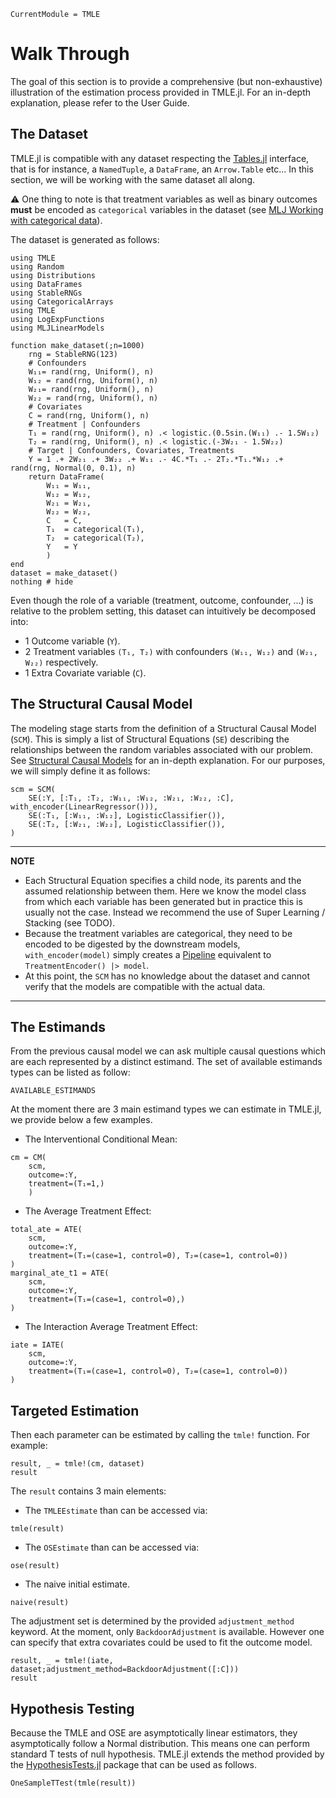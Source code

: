```@meta
CurrentModule = TMLE
```

# Walk Through

The goal of this section is to provide a comprehensive (but non-exhaustive) illustration of the estimation process provided in TMLE.jl. For an in-depth explanation, please refer to the User Guide.

## The Dataset

TMLE.jl is compatible with any dataset respecting the [Tables.jl](https://tables.juliadata.org/stable/) interface, that is for instance, a `NamedTuple`, a `DataFrame`, an `Arrow.Table` etc... In this section, we will be working with the same dataset all along.

⚠️ One thing to note is that treatment variables as well as binary outcomes **must** be encoded as `categorical` variables in the dataset (see [MLJ Working with categorical data](https://alan-turing-institute.github.io/MLJ.jl/dev/working_with_categorical_data/)).

The dataset is generated as follows:

```@example walk-through
using TMLE
using Random
using Distributions
using DataFrames
using StableRNGs
using CategoricalArrays
using TMLE
using LogExpFunctions
using MLJLinearModels

function make_dataset(;n=1000)
    rng = StableRNG(123)
    # Confounders
    W₁₁= rand(rng, Uniform(), n)
    W₁₂ = rand(rng, Uniform(), n)
    W₂₁= rand(rng, Uniform(), n)
    W₂₂ = rand(rng, Uniform(), n)
    # Covariates
    C = rand(rng, Uniform(), n)
    # Treatment | Confounders
    T₁ = rand(rng, Uniform(), n) .< logistic.(0.5sin.(W₁₁) .- 1.5W₁₂)
    T₂ = rand(rng, Uniform(), n) .< logistic.(-3W₂₁ - 1.5W₂₂)
    # Target | Confounders, Covariates, Treatments
    Y = 1 .+ 2W₂₁ .+ 3W₂₂ .+ W₁₁ .- 4C.*T₁ .- 2T₂.*T₁.*W₁₂ .+ rand(rng, Normal(0, 0.1), n)
    return DataFrame(
        W₁₁ = W₁₁, 
        W₁₂ = W₁₂,
        W₂₁ = W₂₁,
        W₂₂ = W₂₂,
        C   = C,
        T₁  = categorical(T₁),
        T₂  = categorical(T₂),
        Y   = Y
        )
end
dataset = make_dataset()
nothing # hide
```

Even though the role of a variable (treatment, outcome, confounder, ...) is relative to the problem setting, this dataset can intuitively be decomposed into:

- 1 Outcome variable (``Y``).
- 2 Treatment variables ``(T₁, T₂)`` with confounders ``(W₁₁, W₁₂)`` and ``(W₂₁, W₂₂)`` respectively.
- 1 Extra Covariate variable (``C``).

## The Structural Causal Model

The modeling stage starts from the definition of a Structural Causal Model (`SCM`). This is simply a list of Structural Equations (`SE`) describing the relationships between the random variables associated with our problem. See [Structural Causal Models](@ref) for an in-depth explanation. For our purposes, we will simply define it as follows:

```@example walk-through
scm = SCM(
    SE(:Y, [:T₁, :T₂, :W₁₁, :W₁₂, :W₂₁, :W₂₂, :C], with_encoder(LinearRegressor())),
    SE(:T₁, [:W₁₁, :W₁₂], LogisticClassifier()),
    SE(:T₂, [:W₂₁, :W₂₂], LogisticClassifier()),
)
```

---
**NOTE**

- Each Structural Equation specifies a child node, its parents and the assumed relationship between them. Here we know the model class from which each variable has been generated but in practice this is usually not the case. Instead we recommend the use of Super Learning / Stacking (see TODO).
- Because the treatment variables are categorical, they need to be encoded to be digested by the downstream models, `with_encoder(model)` simply creates a [Pipeline](https://alan-turing-institute.github.io/MLJ.jl/dev/linear_pipelines/#Linear-Pipelines) equivalent to `TreatmentEncoder() |> model`.
- At this point, the `SCM` has no knowledge about the dataset and cannot verify that the models are compatible with the actual data.

---

## The Estimands

From the previous causal model we can ask multiple causal questions which are each represented by a distinct estimand. The set of available estimands types can be listed as follow:

```@example walk-through
AVAILABLE_ESTIMANDS
```

At the moment there are 3 main estimand types we can estimate in TMLE.jl, we provide below a few examples.

- The Interventional Conditional Mean:

```@example walk-through
cm = CM(
    scm,
    outcome=:Y,
    treatment=(T₁=1,) 
    )
```

- The Average Treatment Effect:

```@example walk-through
total_ate = ATE(
    scm,
    outcome=:Y,
    treatment=(T₁=(case=1, control=0), T₂=(case=1, control=0)) 
)
marginal_ate_t1 = ATE(
    scm,
    outcome=:Y,
    treatment=(T₁=(case=1, control=0),) 
)
```

- The Interaction Average Treatment Effect:

```@example walk-through
iate = IATE(
    scm,
    outcome=:Y,
    treatment=(T₁=(case=1, control=0), T₂=(case=1, control=0)) 
)
```

## Targeted Estimation

Then each parameter can be estimated by calling the `tmle!` function. For example:

```@example walk-through
result, _ = tmle!(cm, dataset)
result
```

The `result` contains 3 main elements:

- The `TMLEEstimate` than can be accessed via:

```@example walk-through
tmle(result)
```

- The `OSEstimate` than can be accessed via:

```@example walk-through
ose(result)
```

- The naive initial estimate.

```@example walk-through
naive(result)
```

The adjustment set is determined by the provided `adjustment_method` keyword. At the moment, only `BackdoorAdjustment` is available. However one can specify that extra covariates could be used to fit the outcome model.

```@example walk-through
result, _ = tmle!(iate, dataset;adjustment_method=BackdoorAdjustment([:C]))
result
```

## Hypothesis Testing

Because the TMLE and OSE are asymptotically linear estimators, they asymptotically follow a Normal distribution. This means one can perform standard T tests of null hypothesis. TMLE.jl extends the method provided by the [HypothesisTests.jl](https://juliastats.org/HypothesisTests.jl/stable/) package that can be used as follows.

```@example walk-through
OneSampleTTest(tmle(result))
```
